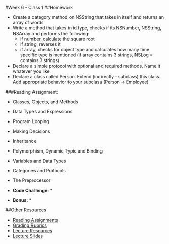 #Week 6 - Class 1
##Homework
* Create a category method on NSString that takes in itself and returns an array of words
* Write a method that takes in id type, checks if its NSNumber, NSString, NSArray and performs the following:
	* if number, calculate the square root
	* if string, reverses it
	* if array, checks for object type and calculates how many time specific type is mentioned (if array contains 3 strings, NSLog = contains 3 strings)
* Declare a simple protocol with optional and required methods. Name it whatever you like
* Declare a class called Person. Extend (indirectly - subclass) this class. Add appropriate behavior to your subclass (Person -> Employee)

###Reading Assignment:
* Classes, Objects, and Methods
* Data Types and Expressions
* Program Looping
* Making Decisions
* Inheritance
* Polymorphism, Dynamic Typic and Binding
* Variables and Data Types
* Categories and Protocols
* The Preprocessor

* **Code Challenge:**
	*
* **Bonus:**
	*

##Other Resources
* [Reading Assignments](../../Resources/ra-grading-standard/)
* [Grading Rubrics](../../Resources/)
* [Lecture Resources](lecture/)
* [Lecture Slides](https://www.icloud.com/keynote/000j9CN6Kttd9Z2zF8WuD_Z4w#Week6_Day1)
